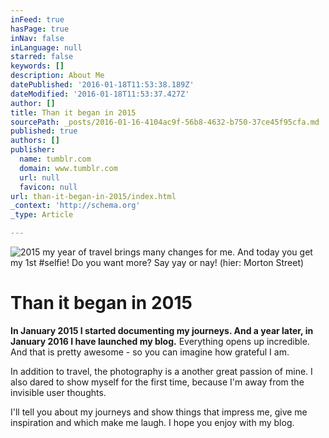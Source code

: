 ```yaml
---
inFeed: true
hasPage: true
inNav: false
inLanguage: null
starred: false
keywords: []
description: About Me
datePublished: '2016-01-18T11:53:38.189Z'
dateModified: '2016-01-18T11:53:37.427Z'
author: []
title: Than it began in 2015
sourcePath: _posts/2016-01-16-4104ac9f-56b8-4632-b750-37ce45f95cfa.md
published: true
authors: []
publisher:
  name: tumblr.com
  domain: www.tumblr.com
  url: null
  favicon: null
url: than-it-began-in-2015/index.html
_context: 'http://schema.org'
_type: Article

---
```

![2015 my year of travel brings many changes for me. And today you get my 1st #selfie! Do you want more? Say yay or nay!  (hier: Morton Street)](https://s3-us-west-2.amazonaws.com/the-grid-img/p/92e0c2cd81f96918225467e59a669528e4f4140d.jpg)

# Than it began in 2015

**In January 2015 I started documenting my journeys. And a year later, in January 2016 I have launched my blog.** Everything opens up incredible. And that is pretty awesome - so you can imagine how grateful I am.

In addition to travel, the photography is a another great passion of mine. I also dared to show myself for the first time, because I'm away from the invisible user thoughts. 

I'll tell you about my journeys and show things that impress me, give me inspiration and which make me laugh. I hope you enjoy with my blog.